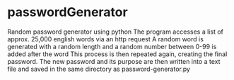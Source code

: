 # passwordGenerator
Random password generator using python
The program accesses a list of approx. 25,000 english words via an http request
A random word is generated with a random length and a random number between 0-99 is added after the word
This process is then repeated again, creating the final password. 
The new password and its purpose are then written into a text file and saved in the same directory as password-generator.py

